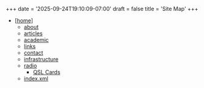 +++
date = '2025-09-24T19:10:09-07:00'
draft = false
title = 'Site Map'
+++
- [[home]](/)
	- [about](/about)
	- [articles](/articles)
	- [academic](/academic)
	- [links](/links)
	- [contact](/contact)
	- [infrastructure](/infrastructure)
	- [radio](/radio)
		- [QSL Cards](/qsl)
	- [index.xml](/index.xml)